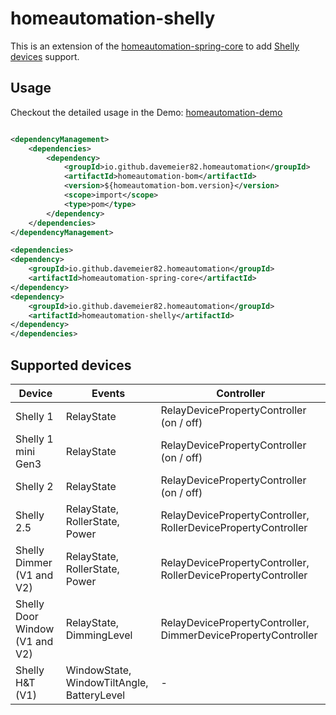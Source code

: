 # homeautomation-shelly

This is an extension of the [homeautomation-spring-core](https://github.com/davemeier82/homeautomation-spring-core/blob/main/README.md) to add [Shelly devices](https://www.shelly.com/) support.

## Usage

Checkout the detailed usage in the Demo: [homeautomation-demo](https://github.com/davemeier82/homeautomation-demo/blob/main/README.md)

```xml

<dependencyManagement>
    <dependencies>
        <dependency>
            <groupId>io.github.davemeier82.homeautomation</groupId>
            <artifactId>homeautomation-bom</artifactId>
            <version>${homeautomation-bom.version}</version>
            <scope>import</scope>
            <type>pom</type>
        </dependency>
    </dependencies>
</dependencyManagement>

<dependencies>
<dependency>
    <groupId>io.github.davemeier82.homeautomation</groupId>
    <artifactId>homeautomation-spring-core</artifactId>
</dependency>
<dependency>
    <groupId>io.github.davemeier82.homeautomation</groupId>
    <artifactId>homeautomation-shelly</artifactId>
</dependency>
</dependencies>
```

## Supported devices

| Device                         | Events                                     | Controller                                                    |
|--------------------------------|--------------------------------------------|---------------------------------------------------------------|
| Shelly 1                       | RelayState                                 | RelayDevicePropertyController (on / off)                      |
| Shelly 1 mini Gen3             | RelayState                                 | RelayDevicePropertyController (on / off)                      |
| Shelly 2                       | RelayState                                 | RelayDevicePropertyController (on / off)                      |
| Shelly 2.5                     | RelayState, RollerState, Power             | RelayDevicePropertyController, RollerDevicePropertyController |
| Shelly Dimmer (V1 and V2)      | RelayState, RollerState, Power             | RelayDevicePropertyController, RollerDevicePropertyController |
| Shelly Door Window (V1 and V2) | RelayState, DimmingLevel                   | RelayDevicePropertyController, DimmerDevicePropertyController |
| Shelly H&T (V1)                | WindowState, WindowTiltAngle, BatteryLevel | -                                                             |
